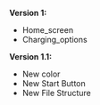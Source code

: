 **Version 1:**

*   Home_screen
*   Charging_options

**Version 1.1:**

*   New color
*   New Start Button
*   New File Structure
